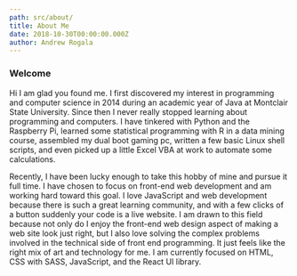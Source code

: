 ```yaml
---
path: src/about/
title: About Me
date: 2018-10-30T00:00:00.000Z
author: Andrew Rogala
---
```


<h3>Welcome</h3>
<P>Hi I am glad you found me. I first discovered my interest in programming and computer science in 2014 during an academic year of Java at Montclair State University. Since then I never really stopped learning about programming and computers. I have tinkered with Python and the Raspberry Pi, learned some statistical programming with R in a data mining course, assembled my dual boot gaming pc, written a few basic Linux shell scripts, and even picked up a little Excel VBA at work to automate some calculations.</P>

<p>Recently, I have been lucky enough to take this hobby of mine and pursue it full time. I have chosen to focus on front-end web development and am working hard toward this goal. I love JavaScript and web development because there is such a great learning community, and with a few clicks of a button suddenly your code is a live website. I am drawn to this field because not only do I enjoy the front-end web design aspect of making a web site look just right, but I also love solving the complex problems involved in the technical side of front end programming. It just feels like the right mix of art and technology for me. I am currently focused on HTML, CSS with SASS, JavaScript, and the React UI library.</p>

